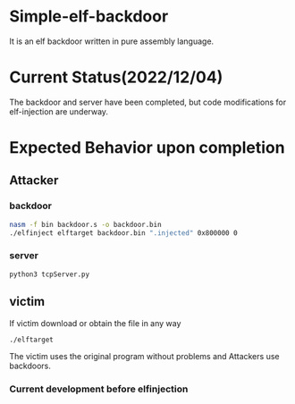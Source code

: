 # Simple-elf-backdoor

It is an elf backdoor written in pure assembly language.

# Current Status(2022/12/04)

The backdoor and server have been completed, but code modifications for elf-injection are underway.

# Expected Behavior upon completion
## Attacker
### backdoor
```bash
nasm -f bin backdoor.s -o backdoor.bin
./elfinject elftarget backdoor.bin ".injected" 0x800000 0
```
### server
```
python3 tcpServer.py
```
## victim
If victim download or obtain the file in any way
```
./elftarget
```
The victim uses the original program without problems and Attackers use backdoors.

### Current development before elfinjection
